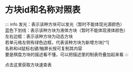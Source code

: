 <script setup>
import './voxelTable.css'
import {createColGroup} from './voxelTable.js'
</script>

# 方块id和名称对照表
::: info
  <span class="light">发光</span>：表示该种方块可以发光（暂时不能体现光源颜色）  
  <span class="fluidText">蓝色下划线</span>：表示该种方块为液体方块（暂时不能体现液体颜色）  
  <span class="animationText">左右边框</span>：表示该种方块为动态方块  
  若单元格左侧有绿色边框，代表该种方块为新增方块[^1]  
  名称和id鼠标右键/触屏长按可复制其内容  
  要是棋盘方块的描述看不懂，可以把描述里的制表符叠加起来看
:::

<span v-on:click="createColGroup" class="voxButton" id="voxBotten">点击这里获取方块速查表</span>
<span id="voxelTable"></span>

